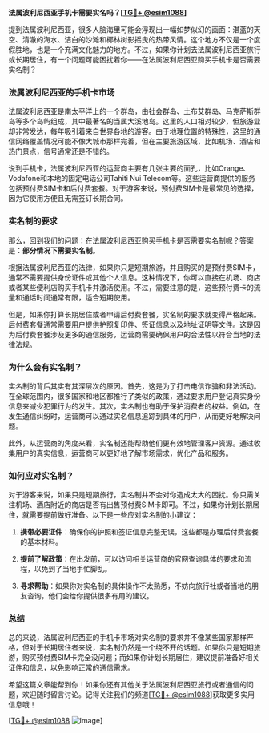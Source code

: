 **法属波利尼西亚手机卡需要实名吗？[[TG💪+ @esim1088](https://t.me/s/esim1088)]**

提到法属波利尼西亚，很多人脑海里可能会浮现出一幅如梦似幻的画面：湛蓝的天空、清澈的海水、洁白的沙滩和椰林树影摇曳的热带风情。这个地方不仅是一个度假胜地，也是一个充满文化魅力的地方。不过，如果你计划去法属波利尼西亚旅行或长期居住，有一个问题可能困扰着你——在法属波利尼西亚购买手机卡是否需要实名制？

### 法属波利尼西亚的手机卡市场

法属波利尼西亚是南太平洋上的一个群岛，由社会群岛、土布艾群岛、马克萨斯群岛等多个岛屿组成，其中最著名的当属大溪地岛。这里的人口相对较少，但旅游业却非常发达，每年吸引着来自世界各地的游客。由于地理位置的特殊性，这里的通信网络覆盖情况可能不像大城市那样完善，但在主要旅游区域，比如机场、酒店和热门景点，信号通常还是不错的。

说到手机卡，法属波利尼西亚的运营商主要有几张主要的面孔，比如Orange、Vodafone和本地的固定电话公司Tahiti Nui Telecom等。这些运营商提供的服务包括预付费SIM卡和后付费套餐。对于游客来说，预付费SIM卡是最常见的选择，因为它使用方便且无需签订长期合同。

### 实名制的要求

那么，回到我们的问题：在法属波利尼西亚购买手机卡是否需要实名制呢？答案是：**部分情况下需要实名制**。

根据法属波利尼西亚的法律，如果你只是短期旅游，并且购买的是预付费SIM卡，通常不需要提供身份证件或其他个人信息。这种情况下，你可以直接在机场、商店或者某些便利店购买手机卡并激活使用。不过，需要注意的是，这些预付费卡的流量和通话时间通常有限，适合短期使用。

但是，如果你打算长期居住或者申请后付费套餐，实名制的要求就变得严格起来。后付费套餐通常需要用户提供护照复印件、签证信息以及地址证明等文件。这是因为后付费套餐涉及更多的通信服务，运营商需要确保用户的合法性以符合当地的法律法规。

### 为什么会有实名制？

实名制的背后其实有其深层次的原因。首先，这是为了打击电信诈骗和非法活动。在全球范围内，很多国家和地区都推行了类似的政策，通过要求用户登记真实身份信息来减少犯罪行为的发生。其次，实名制也有助于保护消费者的权益。例如，在发生通信纠纷时，运营商可以通过实名信息追踪到具体的用户，从而更好地解决问题。

此外，从运营商的角度来看，实名制还能帮助他们更有效地管理客户资源。通过收集用户的真实信息，运营商可以更好地了解市场需求，优化产品和服务。

### 如何应对实名制？

对于游客来说，如果只是短期旅行，实名制并不会对你造成太大的困扰。你只需关注机场、酒店附近的商店是否有出售预付费SIM卡即可。不过，如果你计划长期居住，就需要提前做好准备。以下是一些应对实名制的小建议：

1. **携带必要证件**：确保你的护照和签证信息完整无误，这些都是办理后付费套餐的基本材料。
   
2. **提前了解政策**：在出发前，可以访问相关运营商的官网查询具体的要求和流程，以免到了当地手忙脚乱。

3. **寻求帮助**：如果你对实名制的具体操作不太熟悉，不妨向旅行社或者当地的朋友咨询，他们会给你提供很多有用的建议。

### 总结

总的来说，法属波利尼西亚的手机卡市场对实名制的要求并不像某些国家那样严格，但对于长期居住者来说，实名制仍然是一个绕不开的话题。如果你只是短期旅游，购买预付费SIM卡完全没问题；而如果你计划长期居住，建议提前准备好相关证件和信息，以免影响正常的通信需求。

希望这篇文章能帮到你！如果你还有其他关于法属波利尼西亚旅行或者通信的问题，欢迎随时留言讨论。记得关注我们的频道[[TG💪+ @esim1088](https://t.me/s/esim1088)]获取更多实用信息哦！

[[TG💪+ @esim1088](https://t.me/s/esim1088) ![Image](https://i.postimg.cc/4NQfJmqS/Snipaste-2025-05-13-00-14-12.png)]